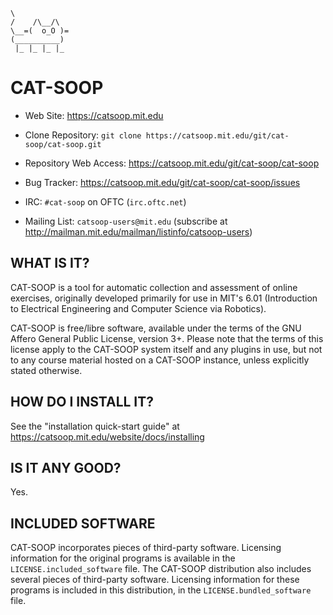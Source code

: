 ```nohighlight
\
/    /\__/\
\__=(  o_O )=
(__________)
 |_ |_ |_ |_
```


# CAT-SOOP

* Web Site: https://catsoop.mit.edu

* Clone Repository: `git clone https://catsoop.mit.edu/git/cat-soop/cat-soop.git`

* Repository Web Access: https://catsoop.mit.edu/git/cat-soop/cat-soop

* Bug Tracker: https://catsoop.mit.edu/git/cat-soop/cat-soop/issues

* IRC: `#cat-soop` on OFTC (`irc.oftc.net`)

* Mailing List: `catsoop-users@mit.edu` (subscribe at http://mailman.mit.edu/mailman/listinfo/catsoop-users)


## WHAT IS IT?

CAT-SOOP is a tool for automatic collection and assessment of online exercises, originally developed primarily for use in MIT's 6.01 (Introduction to Electrical Engineering and Computer Science via Robotics).

CAT-SOOP is free/libre software, available under the terms of the GNU Affero General Public License, version 3+.  Please note that the terms of this license apply to the CAT-SOOP system itself and any plugins in use, but not to any course material hosted on a CAT-SOOP instance, unless explicitly stated otherwise.


## HOW DO I INSTALL IT?

See the "installation quick-start guide" at https://catsoop.mit.edu/website/docs/installing


## IS IT ANY GOOD?

Yes.


## INCLUDED SOFTWARE

CAT-SOOP incorporates pieces of third-party software.  Licensing information for the original programs is available in the `LICENSE.included_software` file.  The CAT-SOOP distribution also includes several pieces of third-party software.  Licensing information for these programs is included in this distribution, in the `LICENSE.bundled_software` file.
